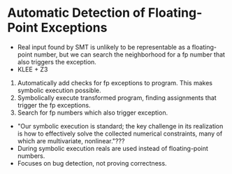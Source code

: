 # Automatic Detection of Floating-Point Exceptions

- Real input found by SMT is unlikely to be representable as a
  floating-point number, but we can search the neighborhood for a fp number
  that also triggers the exception.
- KLEE + Z3

1. Automatically add checks for fp exceptions to program. This makes
   symbolic execution possible.
2. Symbolically execute transformed program, finding assignments that
   trigger the fp exceptions.
3. Search for fp numbers which also  trigger exception.

- "Our symbolic execution is standard; the key challenge
in its realization is how to effectively solve the collected numerical
constraints, many of which are multivariate, nonlinear."???
- During symbolic execution reals are used instead of floating-point
  numbers.
- Focuses on bug detection, not proving correctness.

